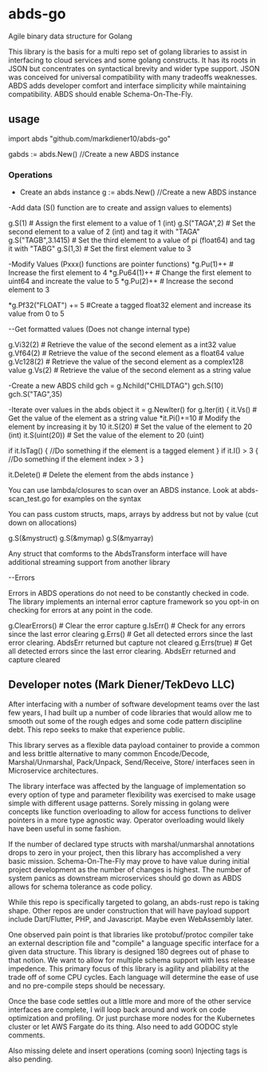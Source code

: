 # abds-go

Agile binary data structure for Golang

This library is the basis for a multi repo set of golang libraries to assist in interfacing to cloud services and some golang constructs.  It has its roots in JSON but concentrates on syntactical brevity and wider type support.  JSON was conceived for universal compatibility with many tradeoffs weaknesses.  ABDS adds developer comfort and interface simplicity while maintaining compatibility. ABDS should enable Schema-On-The-Fly.

## usage

import abds "github.com/markdiener10/abds-go"

gabds := abds.New() //Create a new ABDS instance

### Operations

- Create an abds instance
g := abds.New() //Create a new ABDS instance

-Add data (S() function are to create and assign values to elements)

g.S(1)  # Assign the first element to a value of 1 (int)
g.S("TAGA",2)  # Set the second element to a value of 2 (int) and tag it with "TAGA"
g.S("TAGB",3.1415)  # Set the third element to a value of pi (float64) and tag it with "TABG"
g.S(1,3) # Set the first element value to 3

-Modify Values (Pxxx() functions are pointer functions)
*g.Pu(1)++ # Increase the first element to 4
*g.Pu64(1)++ # Change the first element to uint64 and increate the value to 5
*g.Pu(2)++ # Increase the second element to 3 

*g.Pf32("FLOAT") += 5 #Create a tagged float32 element and increase its value from 0 to 5

--Get formatted values (Does not change internal type)

g.Vi32(2) # Retrieve the value of the second element as a int32 value
g.Vf64(2) # Retrieve the value of the second element as a float64 value
g.Vc128(2) # Retrieve the value of the second element as a complex128 value
g.Vs(2) # Retrieve the value of the second element as a string value

-Create a new ABDS child 
gch = g.Nchild("CHILDTAG")
gch.S(10)
gch.S("TAG",35)

-Iterate over values in the abds object
it = g.NewIter()
for g.Iter(it) {
  it.Vs() # Get the value of the element as a string value
  *it.Pi()+=10 # Modify the element by increasing it by 10
  it.S(20) # Set the value of the element to 20 (int)
  it.S(uint(20)) # Set the value of the element to 20 (uint)  

  if it.IsTag() {
    //Do something if the element is a tagged element
  }
  if it.I() > 3 {
    //Do something if the element index > 3
  }

  it.Delete() # Delete the element from the abds instance
}

You can use lambda/closures to scan over an ABDS instance.  Look at
abds-scan_test.go for examples on the syntax

You can pass custom structs, maps, arrays by address but not by value (cut down on allocations)

g.S(&mystruct)
g.S(&mymap)
g.S(&myarray)

Any struct that comforms to the AbdsTransform interface will have additional streaming support from another library

--Errors

Errors in ABDS operations do not need to be constantly checked in code. The library implements
an internal error capture framework so you opt-in on checking for errors at any point in the code.  

g.ClearErrors() # Clear the error capture
g.IsErr() # Check for any errors since the last error clearing
g.Errs() # Get all detected errors since the last error clearing.  AbdsErr returned but capture not cleared
g.Errs(true) # Get all detected errors since the last error clearing.  AbdsErr returned and capture cleared

## Developer notes  (Mark Diener/TekDevo LLC)

After interfacing with a number of software development teams over the last few years, I had built up a number of code libraries that would allow me to smooth out some of the rough edges and some code pattern discipline debt.  This repo seeks to make that experience public.

This library serves as a flexible data payload container to provide a common and less brittle alternative to many common Encode/Decode, Marshal/Unmarshal, Pack/Unpack, Send/Receive, Store/ interfaces seen in Microservice architectures.

The library interface was affected by the language of implementation so every option of type and parameter flexibility was exercised to make usage simple with different usage patterns.  Sorely missing in golang were concepts like function overloading to allow for access functions to deliver pointers in a more type agnostic way.  Operator overloading would likely have been useful in some fashion.

If the number of declared type structs with marshal/unmarshal annotations drops to zero
in your project, then this library has accomplished a very basic mission.  Schema-On-The-Fly may prove to have value during initial project development as the number of changes is highest.  The number of system panics as downstream microservices should go down as ABDS allows for schema tolerance as code policy.

While this repo is specifically targeted to golang, an abds-rust repo is taking shape. Other repos are under construction that will have payload support include Dart/Flutter, PHP, and Javascript.  Maybe even WebAssembly later.

One observed pain point is that libraries like protobuf/protoc compiler take an external description file and "compile" a language specific interface for a given data structure.  This library is designed 180 degrees out of phase to that notion. We want to allow for multiple schema support with less release impedence.  This primary focus of this library is agility and pliability at the trade off of some CPU cycles.  Each language will determine the ease of use and no pre-compile steps should be necessary.

Once the base code settles out a little more and more of the other service interfaces are complete, I will loop back around and work on code optimization and profiling.  Or just purchase more nodes for the Kubernetes cluster or let AWS Fargate do its thing. Also need to add GODOC style comments.

Also missing delete and insert operations (coming soon)
Injecting tags is also pending.